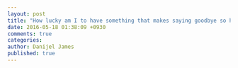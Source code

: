 ```yaml
---
layout: post
title: "How lucky am I to have something that makes saying goodbye so hard."
date: 2016-05-18 01:38:09 +0930
comments: true
categories: 
author: Danijel James
published: true
---
```

